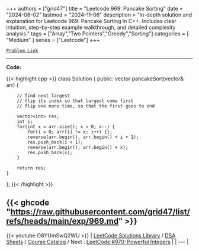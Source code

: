 
+++
authors = ["grid47"]
title = "Leetcode 969: Pancake Sorting"
date = "2024-08-02"
lastmod = "2024-11-06"
description = "In-depth solution and explanation for Leetcode 969: Pancake Sorting in C++. Includes clear intuition, step-by-step example walkthrough, and detailed complexity analysis."
tags = ["Array","Two Pointers","Greedy","Sorting"]
categories = [
    "Medium"
]
series = ["Leetcode"]
+++



[`Problem Link`](https://leetcode.com/problems/pancake-sorting/description/)

---
**Code:**

{{< highlight cpp >}}
class Solution {
public:
    vector<int> pancakeSort(vector<int>& arr) {
        
        
        // find next largest
        // flip its index so that largest come first
        // flip one more time, so that the first goes to end
        
        vector<int> res;
        int i;
        for(int x = arr.size(); x > 0; x--) {
            for(i = 0; arr[i] != x; i++) {};
            reverse(arr.begin(), arr.begin() + i + 1);
            res.push_back(i + 1);
            reverse(arr.begin(), arr.begin() + x);
            res.push_back(x);
        }
        
        return res;
    }
};
{{< /highlight >}}

{{< ghcode "https://raw.githubusercontent.com/grid47/list/refs/heads/main/exp/969.md" >}}
---
{{< youtube O8YUmSwQ2WU >}}
| [LeetCode Solutions Library](https://grid47.xyz/leetcode/) / [DSA Sheets](https://grid47.xyz/sheets/) / [Course Catalog](https://grid47.xyz/courses/) / Next : [LeetCode #970: Powerful Integers](https://grid47.xyz/leetcode/solution-970-powerful-integers/) |
| --- |
